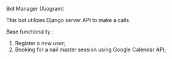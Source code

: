 Bot Manager (Aiogram)

This bot utilizes Django server API to make a calls.

Base functionality :

1) Register a new user;
2) Booking for a nail master session using Google Calendar API;